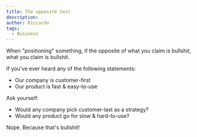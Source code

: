 ```yaml
---
title: The opposite test
description:
author: Riccardo
tags:
  - Business
---
```


When "positioning" something, if the opposite of what you claim is bullshit, what you claim is bullshit.

If you've ever heard any of the following statements:
- Our company is customer-first
- Our product is fast & easy-to-use

Ask yourself:
- Would any company pick customer-last as a strategy?
- Would any product go for slow & hard-to-use?

Nope. Because that's bullshit!
